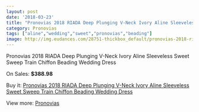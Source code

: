 ```yaml
---
layout: post
date: '2018-03-23'
title: "Pronovias 2018 RIADA Deep Plunging V-Neck Ivory Aline Sleeveless Sweet Sweep Train Chiffon Beading Wedding Dress"
category: Pronovias
tags: ["aline","wedding","sweet","pronovias","beading"]
image: http://img.eudances.com/28751-thickbox_default/pronovias-2018-riada-deep-plunging-v-neck-ivory-aline-sleeveless-sweet-sweep-train-chiffon-beading-wedding-dress.jpg
---
```

Pronovias 2018 RIADA Deep Plunging V-Neck Ivory Aline Sleeveless Sweet Sweep Train Chiffon Beading Wedding Dress

On Sales: **$388.98**
<a href="https://www.eudances.com/en/pronovias/9408-pronovias-2018-riada-deep-plunging-v-neck-ivory-aline-sleeveless-sweet-sweep-train-chiffon-beading-wedding-dress.html"><amp-img layout="responsive" width="600" height="600" src="//img.eudances.com/28751-thickbox_default/pronovias-2018-riada-deep-plunging-v-neck-ivory-aline-sleeveless-sweet-sweep-train-chiffon-beading-wedding-dress.jpg" alt="Pronovias 2018 RIADA Deep Plunging V-Neck Ivory Aline Sleeveless Sweet Sweep Train Chiffon Beading Wedding Dress 0" /></a>
<a href="https://www.eudances.com/en/pronovias/9408-pronovias-2018-riada-deep-plunging-v-neck-ivory-aline-sleeveless-sweet-sweep-train-chiffon-beading-wedding-dress.html"><amp-img layout="responsive" width="600" height="600" src="//img.eudances.com/28756-thickbox_default/pronovias-2018-riada-deep-plunging-v-neck-ivory-aline-sleeveless-sweet-sweep-train-chiffon-beading-wedding-dress.jpg" alt="Pronovias 2018 RIADA Deep Plunging V-Neck Ivory Aline Sleeveless Sweet Sweep Train Chiffon Beading Wedding Dress 1" /></a>
<a href="https://www.eudances.com/en/pronovias/9408-pronovias-2018-riada-deep-plunging-v-neck-ivory-aline-sleeveless-sweet-sweep-train-chiffon-beading-wedding-dress.html"><amp-img layout="responsive" width="600" height="600" src="//img.eudances.com/28755-thickbox_default/pronovias-2018-riada-deep-plunging-v-neck-ivory-aline-sleeveless-sweet-sweep-train-chiffon-beading-wedding-dress.jpg" alt="Pronovias 2018 RIADA Deep Plunging V-Neck Ivory Aline Sleeveless Sweet Sweep Train Chiffon Beading Wedding Dress 2" /></a>
<a href="https://www.eudances.com/en/pronovias/9408-pronovias-2018-riada-deep-plunging-v-neck-ivory-aline-sleeveless-sweet-sweep-train-chiffon-beading-wedding-dress.html"><amp-img layout="responsive" width="600" height="600" src="//img.eudances.com/28754-thickbox_default/pronovias-2018-riada-deep-plunging-v-neck-ivory-aline-sleeveless-sweet-sweep-train-chiffon-beading-wedding-dress.jpg" alt="Pronovias 2018 RIADA Deep Plunging V-Neck Ivory Aline Sleeveless Sweet Sweep Train Chiffon Beading Wedding Dress 3" /></a>
<a href="https://www.eudances.com/en/pronovias/9408-pronovias-2018-riada-deep-plunging-v-neck-ivory-aline-sleeveless-sweet-sweep-train-chiffon-beading-wedding-dress.html"><amp-img layout="responsive" width="600" height="600" src="//img.eudances.com/28753-thickbox_default/pronovias-2018-riada-deep-plunging-v-neck-ivory-aline-sleeveless-sweet-sweep-train-chiffon-beading-wedding-dress.jpg" alt="Pronovias 2018 RIADA Deep Plunging V-Neck Ivory Aline Sleeveless Sweet Sweep Train Chiffon Beading Wedding Dress 4" /></a>
<a href="https://www.eudances.com/en/pronovias/9408-pronovias-2018-riada-deep-plunging-v-neck-ivory-aline-sleeveless-sweet-sweep-train-chiffon-beading-wedding-dress.html"><amp-img layout="responsive" width="600" height="600" src="//img.eudances.com/28752-thickbox_default/pronovias-2018-riada-deep-plunging-v-neck-ivory-aline-sleeveless-sweet-sweep-train-chiffon-beading-wedding-dress.jpg" alt="Pronovias 2018 RIADA Deep Plunging V-Neck Ivory Aline Sleeveless Sweet Sweep Train Chiffon Beading Wedding Dress 5" /></a>

Buy it: [Pronovias 2018 RIADA Deep Plunging V-Neck Ivory Aline Sleeveless Sweet Sweep Train Chiffon Beading Wedding Dress](https://www.eudances.com/en/pronovias/9408-pronovias-2018-riada-deep-plunging-v-neck-ivory-aline-sleeveless-sweet-sweep-train-chiffon-beading-wedding-dress.html "Pronovias 2018 RIADA Deep Plunging V-Neck Ivory Aline Sleeveless Sweet Sweep Train Chiffon Beading Wedding Dress")

View more: [Pronovias](https://www.eudances.com/en/144-pronovias "Pronovias")